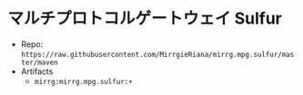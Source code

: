 ﻿# マルチプロトコルゲートウェイ Sulfur

- Repo: `https://raw.githubusercontent.com/MirrgieRiana/mirrg.mpg.sulfur/master/maven`
- Artifacts
  - `mirrg:mirrg.mpg.sulfur:+`
